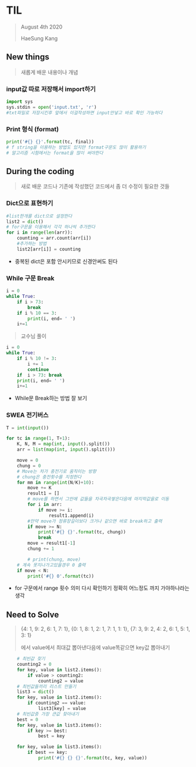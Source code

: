 # TIL

> August 4th 2020
>
> HaeSung Kang



## New things 

> 새롭게 배운 내용이나 개념



### input값 따로 저장해서 import하기

```python
import sys
sys.stdin = open('input.txt', 'r')
#txt파일로 저장시킨후 앞에서 이걸작성하면 input안넣고 바로 확인 가능하다
```



### Print 형식 (format)

```python
print('#{} {}'.format(tc, final))
# f string을 이용하는 방법도 있지만 format구문도 많이 활용하기
# 알고리즘 시험에서는 format을 많이 써야한다
```



## During the coding

> 새로 배운 코드나 기존에 작성했던 코드에서 좀 더 수정이 필요한 것들



### Dict으로 표현하기 

```python
#list한개를 dict으로 설정한다
list2 = dict()
# for구문을 이용해서 각각 하나씩 추가한다
for i in range(len(arr)):
	counting = arr.count(arr[i])
    #추가하는 방법 
    list2[arr[i]] = counting
```

- 중복된 dict은 포함 안시키므로 신경안써도 된다 



### While 구문 Break

```python
i = 0
while True:
    if i > 73:
        break
    if i % 10 == 3:
        print(i, end= ' ')
    i+=1
```

> 교수님 풀이

```python
i = 0
while True:
    if i % 10 != 3:
        i += 1
        continue
    if  i > 73: break
    print(i, end= ' ')
    i+=1
```

- While문 Break하는 방법 잘 보기 



### SWEA 전기버스

```python
T = int(input())

for tc in range(1, T+1):
    K, N, M = map(int, input().split())
    arr = list(map(int, input().split()))

    move = 0
    chung = 0
    # Move는 차가 충전기로 움직이는 방향
    # chung은 충전횟수를 지정한다
    for mm in range(int(N/K)+10):
        move += K
        result1 = []
        # move를 하면서 그안에 값들을 차곡차곡쌓은다음에 마지막값을로 이동
        for i in arr:
            if move >= i:
                result1.append(i)
        #만약 move가 정류장길이보다 크거나 같으면 바로 break하고 출력
        if move >= N:
            print('#{} {}'.format(tc, chung))
            break
        move = result1[-1]
        chung += 1

        # print(chung, move)
    # 계속 못지나가고있을경우 0 출력
    if move < N:
        print('#{} 0'.format(tc))
```

- for 구문에서 range 횟수 의미 다시 확인하기 정확히 어느정도 까지 가야하나라는 생각



## Need to Solve

> {4: 1, 9: 2, 6: 1, 7: 1}, {0: 1, 8: 1, 2: 1, 7: 1, 1: 1}, {7: 3, 9: 2, 4: 2, 6: 1, 5: 1, 3: 1}
>
> 에서 value에서 최대값 뽑아낸다음에 value똑같으면 key값 뽑아내기 

```python
    # 최빈값 찾기
    counting2 = 0
    for key, value in list2.items():
        if value > counting2:
            counting2 = value
    # 최빈값들끼리 리스트 만들기
    list3 = dict()
    for key, value in list2.items():
        if counting2 == value:
            list3[key] = value
    # 최빈값중 가장 큰값 찾아내기
    best = 0
    for key, value in list3.items():
        if key >= best:
            best = key

    for key, value in list3.items():
        if best == key:
            print('#{} {} {}'.format(tc, key, value))
```

